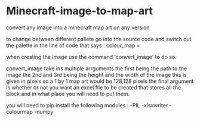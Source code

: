 # Minecraft-image-to-map-art
convert any image into a minecraft map art on any version

to change between different pallete go into the source code and switch out the palette in the line of code that says :
colour_map = 

when creating the image use the command 'convert_image' to do so.

convert_image take ins multiple arrguments the first being the path to the image the 2nd and 3rd being the height and the width of the image this is given in pixels so a 1 by 1 map art would be 128,128 pixels the final argument is whether or not you want an excel file to be created that stores all the block and in what place you will need to put them.

you will need to pip install the following modules :
-PIL
-xlsxwriter
-colourmap
-numpy
